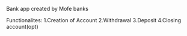 Bank app created by Mofe banks

Functionalites:
1.Creation of Account
2.Withdrawal
3.Deposit
4.Closing account(opt)
